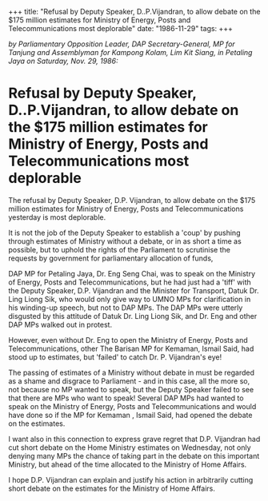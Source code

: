 +++ 
title: "Refusal by Deputy Speaker, D..P.Vijandran, to allow debate on the $175 million estimates for Ministry of Energy, Posts and Telecommunications most deplorable"
date: "1986-11-29"
tags:
+++

_by Parliamentary Opposition Leader, DAP Secretary-General, MP for Tanjung and Assemblyman for Kampong Kolam, Lim Kit Siang, in Petaling Jaya on Saturday, Nov. 29, 1986:_

# Refusal by Deputy Speaker, D..P.Vijandran, to allow debate on the $175 million estimates for Ministry of Energy, Posts and Telecommunications most deplorable

The refusal by Deputy Speaker, D.P. Vijandran, to allow debate on the $175 million estimates for Ministry of Energy, Posts and Telecommunications yesterday is most deplorable.</u>

It is not the job of the Deputy Speaker to establish a 'coup' by pushing through estimates of Ministry without a debate, or in as short a time as possible, but to uphold the rights of the Parliament
to scrutinise the requests by government for parliamentary allocation of funds,

DAP MP for Petaling Jaya, Dr. Eng Seng Chai, was to speak on the Ministry of Energy, Posts and Telecommunications, but he had just had a 'tiff' with the Deputy Speaker, D.P. Vijandran and the Minister for Transport, Datuk Dr. Ling Liong Sik, who would only give way to UMNO MPs for clarification in his winding-up speech, but not to DAP MPs. The DAP MPs were utterly disgusted by this attitude of Datuk Dr. Ling Liong Sik, and Dr. Eng and other DAP MPs walked out in protest.

However, even without Dr. Eng to open the Ministry of Energy, Posts and Telecommunications, other The Barisan MP for Kemaman, Ismail Said, had stood up to estimates, but 'failed' to catch Dr. P. Vijandran's eye!

The passing of estimates of a Ministry without debate in must be regarded as a shame and disgrace to Parliament - and in this case, all the more so, not because no MP wanted to speak, but the Deputy Speaker failed to see that there are MPs who want to speak! Several DAP MPs had wanted to speak on the Ministry of Energy, Posts and Telecommunications and would have done so if the MP for Kemaman , Ismail Said, had opened the debate on the estimates.

I want also in this connection to express grave regret that D.P. Vijandran had cut short debate on the Home Ministry estimates on Wednesday, not only denying many MPs the chance of taking part in the debate on this important Ministry, but ahead of the time allocated to the Ministry of Home Affairs.

I hope D.P. Vijandran can explain and justify his action in arbitrarily cutting short debate on the estimates for the Ministry of Home Affairs.
 
